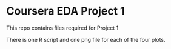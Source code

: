 Coursera EDA Project 1
================

This repo contains files required for Project 1

There is one R script and one png file for each of the four plots.
